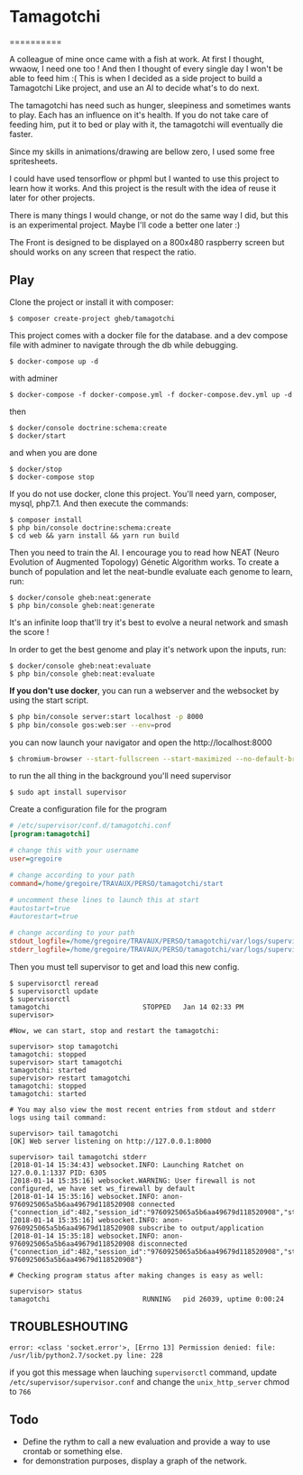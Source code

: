 # Tamagotchi
==========

A colleague of mine once came with a fish at work.
At first I thought, wwaow, I need one too ! And then I thought of every single day I won't be able to feed him :(
This is when I decided as a side project to build a Tamagotchi Like project, and use an AI to decide what's to do next.
 
The tamagotchi has need such as hunger, sleepiness and sometimes wants to play.
Each has an influence on it's health. If you do not take care of feeding him, put it to bed or play with it,
the tamagotchi will eventually die faster.

Since my skills in animations/drawing are bellow zero, I used some free spritesheets. 

I could have used tensorflow or phpml but I wanted to use this project to learn how it works.
And this project is the result with the idea of reuse it later for other projects.

There is many things I would change, or not do the same way I did, but this is an experimental project.
Maybe I'll code a better one later :)

The Front is designed to be displayed on a 800x480 raspberry screen but should works on any screen that respect the ratio.

## Play

Clone the project or install it with composer:

```shell
$ composer create-project gheb/tamagotchi
```

This project comes with a docker file for the database.
and a dev compose file with adminer to navigate through the db while debugging.

```shell
$ docker-compose up -d
```

with adminer

```shell
$ docker-compose -f docker-compose.yml -f docker-compose.dev.yml up -d
```

then 

```shell
$ docker/console doctrine:schema:create
$ docker/start
```

and when you are done

```shell
$ docker/stop
$ docker-compose stop
```

If you do not use docker, clone this project.
You'll need yarn, composer, mysql, php7.1.
And then execute the commands:


```shell
$ composer install
$ php bin/console doctrine:schema:create
$ cd web && yarn install && yarn run build
```

Then you need to train the AI. 
I encourage you to read how NEAT (Neuro Evolution of Augmented Topology) Génetic Algorithm works.
To create a bunch of population and let the neat-bundle evaluate each genome to learn, run:

```shell
$ docker/console gheb:neat:generate
$ php bin/console gheb:neat:generate
```

It's an infinite loop that'll try it's best to evolve a neural network and smash the score !
  
In order to get the best genome and play it's network upon the inputs, run:

```shell
$ docker/console gheb:neat:evaluate
$ php bin/console gheb:neat:evaluate
```

**If you don't use docker**, you can run a webserver and the websocket by using the start script.

```bash
$ php bin/console server:start localhost -p 8000
$ php bin/console gos:web:ser --env=prod
```

you can now launch your navigator and open the http://localhost:8000

```bash
$ chromium-browser --start-fullscreen --start-maximized --no-default-browser-check --incognito http://localhost:8000 &>/dev/null &
```

to run the all thing in the background you'll need supervisor

```shell
$ sudo apt install supervisor
```

Create a configuration file for the program

```ini
# /etc/supervisor/conf.d/tamagotchi.conf
[program:tamagotchi]

# change this with your username
user=gregoire

# change according to your path
command=/home/gregoire/TRAVAUX/PERSO/tamagotchi/start 

# uncomment these lines to launch this at start
#autostart=true
#autorestart=true

# change according to your path
stdout_logfile=/home/gregoire/TRAVAUX/PERSO/tamagotchi/var/logs/supervisor_stdout.log
stderr_logfile=/home/gregoire/TRAVAUX/PERSO/tamagotchi/var/logs/supervisor_stderr.log
```

Then you must tell supervisor to get and load this new config.

```shell
$ supervisorctl reread
$ supervisorctl update
$ supervisorctl
tamagotchi                       STOPPED   Jan 14 02:33 PM
supervisor> 

#Now, we can start, stop and restart the tamagotchi:
 
supervisor> stop tamagotchi
tamagotchi: stopped
supervisor> start tamagotchi
tamagotchi: started
supervisor> restart tamagotchi
tamagotchi: stopped
tamagotchi: started

# You may also view the most recent entries from stdout and stderr logs using tail command:

supervisor> tail tamagotchi
[OK] Web server listening on http://127.0.0.1:8000

supervisor> tail tamagotchi stderr
[2018-01-14 15:34:43] websocket.INFO: Launching Ratchet on 127.0.0.1:1337 PID: 6305  
[2018-01-14 15:35:16] websocket.WARNING: User firewall is not configured, we have set ws_firewall by default  
[2018-01-14 15:35:16] websocket.INFO: anon-9760925065a5b6aa49679d118520908 connected {"connection_id":482,"session_id":"9760925065a5b6aa49679d118520908","storage_id":482} 
[2018-01-14 15:35:16] websocket.INFO: anon-9760925065a5b6aa49679d118520908 subscribe to output/application  
[2018-01-14 15:35:18] websocket.INFO: anon-9760925065a5b6aa49679d118520908 disconnected {"connection_id":482,"session_id":"9760925065a5b6aa49679d118520908","storage_id":482,"username":"anon-9760925065a5b6aa49679d118520908"} 

# Checking program status after making changes is easy as well:

supervisor> status
tamagotchi                       RUNNING   pid 26039, uptime 0:00:24
```

## TROUBLESHOUTING

`error: <class 'socket.error'>, [Errno 13] Permission denied: file: /usr/lib/python2.7/socket.py line: 228`

if you got this message when lauching `supervisorctl` command, 
update `/etc/supervisor/supervisor.conf` and change the `unix_http_server` chmod to `766`


## Todo
* Define the rythm to call a new evaluation and provide a way to use crontab or something else.
* for demonstration purposes, display a graph of the network.